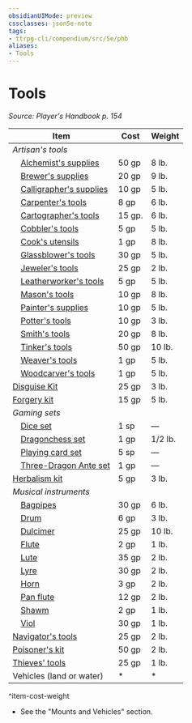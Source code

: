 ```yaml
---
obsidianUIMode: preview
cssclasses: json5e-note
tags:
- ttrpg-cli/compendium/src/5e/phb
aliases:
- Tools
---
```

# Tools
*Source: Player's Handbook p. 154* 

| Item | Cost | Weight |
|------|------|--------|
| *Artisan's tools* |  |  |
| &emsp;[Alchemist's supplies](/3-Mechanics/CLI/items/alchemists-supplies-xphb.md) | 50 gp | 8 lb. |
| &emsp;[Brewer's supplies](/3-Mechanics/CLI/items/brewers-supplies-xphb.md) | 20 gp | 9 lb. |
| &emsp;[Calligrapher's supplies](/3-Mechanics/CLI/items/calligraphers-supplies-xphb.md) | 10 gp | 5 lb. |
| &emsp;[Carpenter's tools](/3-Mechanics/CLI/items/carpenters-tools-xphb.md) | 8 gp | 6 lb. |
| &emsp;[Cartographer's tools](/3-Mechanics/CLI/items/cartographers-tools-xphb.md) | 15 gp. | 6 lb. |
| &emsp;[Cobbler's tools](/3-Mechanics/CLI/items/cobblers-tools-xphb.md) | 5 gp | 5 lb. |
| &emsp;[Cook's utensils](/3-Mechanics/CLI/items/cooks-utensils-xphb.md) | 1 gp | 8 lb. |
| &emsp;[Glassblower's tools](/3-Mechanics/CLI/items/glassblowers-tools-xphb.md) | 30 gp | 5 lb. |
| &emsp;[Jeweler's tools](/3-Mechanics/CLI/items/jewelers-tools-xphb.md) | 25 gp | 2 lb. |
| &emsp;[Leatherworker's tools](/3-Mechanics/CLI/items/leatherworkers-tools-xphb.md) | 5 gp | 5 lb. |
| &emsp;[Mason's tools](/3-Mechanics/CLI/items/masons-tools-xphb.md) | 10 gp | 8 lb. |
| &emsp;[Painter's supplies](/3-Mechanics/CLI/items/painters-supplies-xphb.md) | 10 gp | 5 lb. |
| &emsp;[Potter's tools](/3-Mechanics/CLI/items/potters-tools-xphb.md) | 10 gp | 3 lb. |
| &emsp;[Smith's tools](/3-Mechanics/CLI/items/smiths-tools-xphb.md) | 20 gp | 8 lb. |
| &emsp;[Tinker's tools](/3-Mechanics/CLI/items/tinkers-tools-xphb.md) | 50 gp | 10 lb. |
| &emsp;[Weaver's tools](/3-Mechanics/CLI/items/weavers-tools-xphb.md) | 1 gp | 5 lb. |
| &emsp;[Woodcarver's tools](/3-Mechanics/CLI/items/woodcarvers-tools-xphb.md) | 1 gp | 5 lb. |
| [Disguise Kit](/3-Mechanics/CLI/items/disguise-kit-xphb.md) | 25 gp | 3 lb. |
| [Forgery kit](/3-Mechanics/CLI/items/forgery-kit-xphb.md) | 15 gp | 5 lb. |
| *Gaming sets* |  |  |
| &emsp;[Dice set](/3-Mechanics/CLI/items/dice-set-xphb.md) | 1 sp | — |
| &emsp;[Dragonchess set](/3-Mechanics/CLI/items/dragonchess-set-xphb.md) | 1 gp | 1/2 lb. |
| &emsp;[Playing card set](/3-Mechanics/CLI/items/playing-cards-xphb.md) | 5 sp | — |
| &emsp;[Three-Dragon Ante set](/3-Mechanics/CLI/items/three-dragon-ante-set-xphb.md) | 1 gp | — |
| [Herbalism kit](/3-Mechanics/CLI/items/herbalism-kit-xphb.md) | 5 gp | 3 lb. |
| *Musical instruments* |  |  |
| &emsp;[Bagpipes](/3-Mechanics/CLI/items/bagpipes-xphb.md) | 30 gp | 6 lb. |
| &emsp;[Drum](/3-Mechanics/CLI/items/drum-xphb.md) | 6 gp | 3 lb. |
| &emsp;[Dulcimer](/3-Mechanics/CLI/items/dulcimer-xphb.md) | 25 gp | 10 lb. |
| &emsp;[Flute](/3-Mechanics/CLI/items/flute-xphb.md) | 2 gp | 1 lb. |
| &emsp;[Lute](/3-Mechanics/CLI/items/lute-xphb.md) | 35 gp | 2 lb. |
| &emsp;[Lyre](/3-Mechanics/CLI/items/lyre-xphb.md) | 30 gp | 2 lb. |
| &emsp;[Horn](/3-Mechanics/CLI/items/horn-xphb.md) | 3 gp | 2 lb. |
| &emsp;[Pan flute](/3-Mechanics/CLI/items/pan-flute-xphb.md) | 12 gp | 2 lb. |
| &emsp;[Shawm](/3-Mechanics/CLI/items/shawm-xphb.md) | 2 gp | 1 lb. |
| &emsp;[Viol](/3-Mechanics/CLI/items/viol-xphb.md) | 30 gp | 1 lb. |
| [Navigator's tools](/3-Mechanics/CLI/items/navigators-tools-xphb.md) | 25 gp | 2 lb. |
| [Poisoner's kit](/3-Mechanics/CLI/items/poisoners-kit-xphb.md) | 50 gp | 2 lb. |
| [Thieves' tools](/3-Mechanics/CLI/items/thieves-tools-xphb.md) | 25 gp | 1 lb. |
| Vehicles (land or water) | * | * |
^item-cost-weight

* See the "Mounts and Vehicles" section.